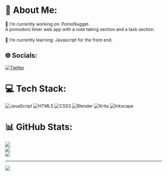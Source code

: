 # 💫 About Me:
🔭 I’m currently working on: PomoNugget. <br>A pomodoro timer web app with a note taking section and a task section. <br><br>🌱 I’m currently learning: Javascript for the front end. <br>


## 🌐 Socials:
[![Twitter](https://img.shields.io/badge/Twitter-%231DA1F2.svg?logo=Twitter&logoColor=white)](https://twitter.com/NuggxtDev) 

# 💻 Tech Stack:
![JavaScript](https://img.shields.io/badge/javascript-%23323330.svg?style=for-the-badge&logo=javascript&logoColor=%23F7DF1E) ![HTML5](https://img.shields.io/badge/html5-%23E34F26.svg?style=for-the-badge&logo=html5&logoColor=white) ![CSS3](https://img.shields.io/badge/css3-%231572B6.svg?style=for-the-badge&logo=css3&logoColor=white) ![Blender](https://img.shields.io/badge/blender-%23F5792A.svg?style=for-the-badge&logo=blender&logoColor=white) ![Krita](https://img.shields.io/badge/Krita-203759?style=for-the-badge&logo=krita&logoColor=EEF37B) ![Inkscape](https://img.shields.io/badge/Inkscape-e0e0e0?style=for-the-badge&logo=inkscape&logoColor=080A13)
# 📊 GitHub Stats:
![](https://github-readme-stats.vercel.app/api?username=Nuggxt&theme=dracula&hide_border=false&include_all_commits=true&count_private=true)<br/>
![](https://github-readme-streak-stats.herokuapp.com/?user=Nuggxt&theme=dracula&hide_border=false)<br/>
![](https://github-readme-stats.vercel.app/api/top-langs/?username=Nuggxt&theme=dracula&hide_border=false&include_all_commits=true&count_private=true&layout=compact)

---
[![](https://visitcount.itsvg.in/api?id=Nuggxt&icon=0&color=0)](https://visitcount.itsvg.in)

<!-- Proudly created with GPRM ( https://gprm.itsvg.in ) -->

